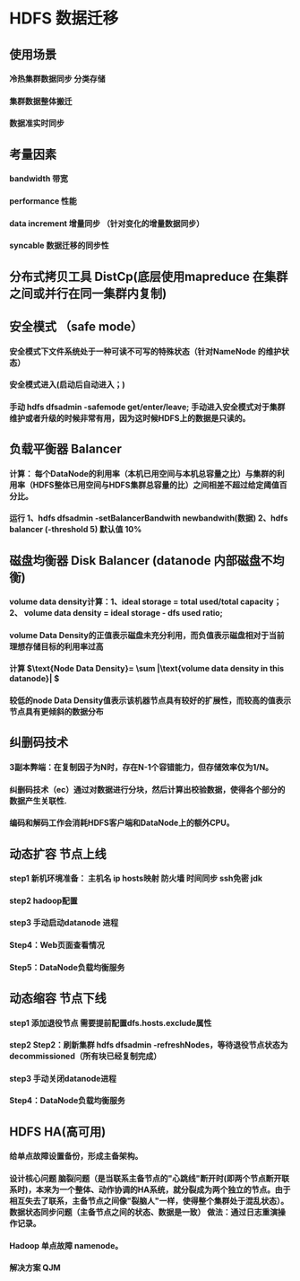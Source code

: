 # HDFS 数据迁移

## 使用场景 
#### 冷热集群数据同步 分类存储
#### 集群数据整体搬迁
#### 数据准实时同步

## 考量因素
#### bandwidth 带宽
#### performance 性能
#### data increment 增量同步 （针对变化的增量数据同步）
#### syncable 数据迁移的同步性


## 分布式拷贝工具 DistCp(底层使用mapreduce 在集群之间或并行在同一集群内复制) 


## 安全模式 （safe mode）
#### 安全模式下文件系统处于一种可读不可写的特殊状态（针对NameNode 的维护状态）
#### 安全模式进入(启动后自动进入；)
#### 手动 hdfs dfsadmin -safemode get/enter/leave; 手动进入安全模式对于集群维护或者升级的时候非常有用，因为这时候HDFS上的数据是只读的。

## 负载平衡器 Balancer
#### 计算： 每个DataNode的利用率（本机已用空间与本机总容量之比）与集群的利用率（HDFS整体已用空间与HDFS集群总容量的比）之间相差不超过给定阈值百分比。
#### 运行 1、hdfs dfsadmin -setBalancerBandwith newbandwith(数据) 2、hdfs balancer (-threshold 5) 默认值 10%


## 磁盘均衡器 Disk Balancer (datanode 内部磁盘不均衡)
#### volume data density计算：1、ideal storage = total used/total capacity； 2、 volume data density = ideal storage - dfs used ratio;
#### volume Data Density的正值表示磁盘未充分利用，而负值表示磁盘相对于当前理想存储目标的利用率过高
#### 计算 $\text{Node Data Density}= \sum |\text{volume data density in this datanode}| $
#### 较低的node Data Density值表示该机器节点具有较好的扩展性，而较高的值表示节点具有更倾斜的数据分布

## 纠删码技术
#### 3副本弊端：在复制因子为N时，存在N-1个容错能力，但存储效率仅为1/N。
#### 纠删码技术（ec）通过对数据进行分块，然后计算出校验数据，使得各个部分的数据产生关联性.
#### 编码和解码工作会消耗HDFS客户端和DataNode上的额外CPU。

## 动态扩容 节点上线
#### step1 新机环境准备： 主机名 ip  hosts映射 防火墙 时间同步 ssh免密 jdk
#### step2 hadoop配置
#### step3 手动启动datanode 进程
#### Step4：Web页面查看情况
#### Step5：DataNode负载均衡服务

## 动态缩容 节点下线
#### step1 添加退役节点 需要提前配置dfs.hosts.exclude属性
#### step2 Step2：刷新集群 hdfs dfsadmin -refreshNodes，等待退役节点状态为decommissioned（所有块已经复制完成）
#### step3 手动关闭datanode进程
#### Step4：DataNode负载均衡服务

## HDFS HA(高可用)
#### 给单点故障设置备份，形成主备架构。
#### 设计核心问题 脑裂问题（是当联系主备节点的"心跳线"断开时(即两个节点断开联系时)，本来为一个整体、动作协调的HA系统，就分裂成为两个独立的节点。由于相互失去了联系，主备节点之间像"裂脑人"一样，使得整个集群处于混乱状态）。 数据状态同步问题（主备节点之间的状态、数据是一致） 做法：通过日志重演操作记录。
#### Hadoop 单点故障 namenode。
#### 解决方案 QJM
